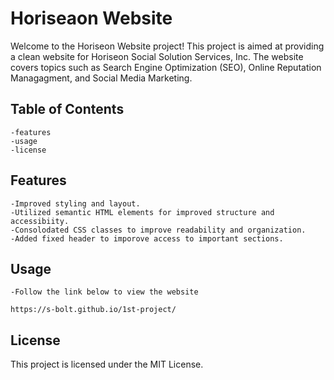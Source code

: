 # Horiseaon Website

Welcome to the Horiseon Website project! This project is aimed at providing a clean website for Horiseon Social Solution Services, Inc. The website covers topics such as Search Engine Optimization (SEO), Online Reputation Managagment, and Social Media Marketing.

## Table of Contents
    -features
    -usage
    -license

## Features
    -Improved styling and layout.
    -Utilized semantic HTML elements for improved structure and accessibiity.
    -Consolodated CSS classes to improve readability and organization.
    -Added fixed header to imporove access to important sections.

## Usage
    -Follow the link below to view the website

    https://s-bolt.github.io/1st-project/

## License
This project is licensed under the MIT License.